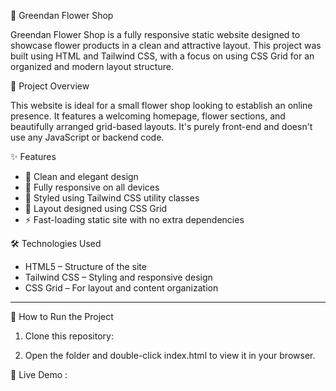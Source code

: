 🌼 Greendan Flower Shop

Greendan Flower Shop is a fully responsive static website designed to showcase flower products in a clean and attractive layout. This project was built using HTML and Tailwind CSS, with a focus on using CSS Grid for an organized and modern layout structure.

📌 Project Overview

This website is ideal for a small flower shop looking to establish an online presence. It features a welcoming homepage, flower sections, and beautifully arranged grid-based layouts. It's purely front-end and doesn't use any JavaScript or backend code.

✨ Features

- 🌸 Clean and elegant design  
- 📱 Fully responsive on all devices  
- 🎨 Styled using Tailwind CSS utility classes  
- 🔲 Layout designed using CSS Grid  
- ⚡ Fast-loading static site with no extra dependencies  

🛠️ Technologies Used

- HTML5 – Structure of the site  
- Tailwind CSS – Styling and responsive design  
- CSS Grid – For layout and content organization  

---

 🚀 How to Run the Project

1. Clone this repository:


2. Open the folder and double-click index.html to view it in your browser.

 📸 Live Demo :
 
